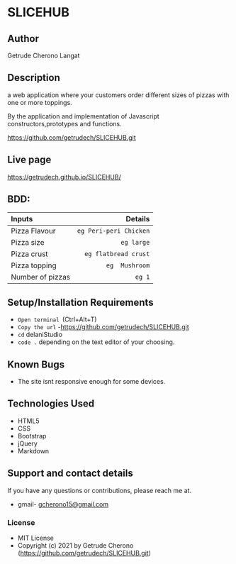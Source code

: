 # SLICEHUB
## Author
 Getrude Cherono Langat
## Description
a web application where your customers order different sizes of pizzas with one or more toppings. 

By the application and implementation of Javascript constructors,prototypes and functions.

https://github.com/getrudech/SLICEHUB.git
## Live page
https://getrudech.github.io/SLICEHUB/

## BDD:
| Inputs |  Details |
| :---         |          ---: |
| Pizza Flavour   | `eg Peri-peri Chicken`|
| Pizza size     | `eg large`   |
| Pizza crust    | `eg flatbread crust`   |
| Pizza topping    | `eg  Mushroom`  |
| Number of pizzas   | `eg 1`   |
## Setup/Installation Requirements
- `Open terminal `(Ctrl+Alt+T)
- `Copy the url` -https://github.com/getrudech/SLICEHUB.git
- `cd` delaniStudio
- `code .` depending on the text editor of your choosing.
## Known Bugs
- The site isnt responsive enough for some devices.
## Technologies Used
- HTML5
- CSS
- Bootstrap
- jQuery
- Markdown
## Support and contact details
If you have any questions or contributions, please reach me at.
- gmail-  gcherono15@gmail.com

### License
- MIT  License
- Copyright (c) 2021 by  Getrude Cherono (https://github.com/getrudech/SLICEHUB.git)
